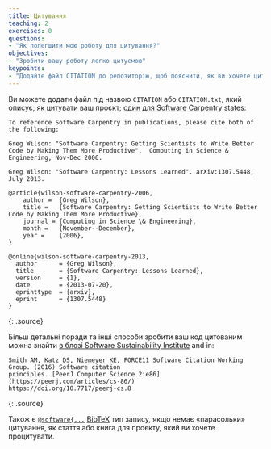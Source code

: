 ```yaml
---
title: Цитування
teaching: 2
exercises: 0
questions:
- "Як полегшити мою роботу для цитування?"
objectives:
- "Зробити вашу роботу легко цитуємою"
keypoints:
- "Додайте файл CITATION до репозиторію, щоб пояснити, як ви хочете цитувати свою роботу."
---
```


Ви можете додати файл під назвою `CITATION` або `CITATION.txt`,
який описує, як цитувати ваш проєкт;
[один для Software
Carpentry](https://github.com/swcarpentry/website/blob/gh-pages/CITATION)
states:

~~~
To reference Software Carpentry in publications, please cite both of the following:

Greg Wilson: "Software Carpentry: Getting Scientists to Write Better
Code by Making Them More Productive".  Computing in Science &
Engineering, Nov-Dec 2006.

Greg Wilson: "Software Carpentry: Lessons Learned". arXiv:1307.5448,
July 2013.

@article{wilson-software-carpentry-2006,
    author =  {Greg Wilson},
    title =   {Software Carpentry: Getting Scientists to Write Better Code by Making Them More Productive},
    journal = {Computing in Science \& Engineering},
    month =   {November--December},
    year =    {2006},
}

@online{wilson-software-carpentry-2013,
  author      = {Greg Wilson},
  title       = {Software Carpentry: Lessons Learned},
  version     = {1},
  date        = {2013-07-20},
  eprinttype  = {arxiv},
  eprint      = {1307.5448}
}
~~~
{: .source}

Більш детальні поради та інші способи зробити ваш код цитованим можна знайти
[в блозі Software Sustainability Institute](https://www.software.ac.uk/how-cite-and-describe-software) and in:

~~~
Smith AM, Katz DS, Niemeyer KE, FORCE11 Software Citation Working Group. (2016) Software citation
principles. [PeerJ Computer Science 2:e86](https://peerj.com/articles/cs-86/)
https://doi.org/10.7717/peerj-cs.8
~~~
{: .source}


Також є [`@software{...`](https://www.google.com/search?q=git+citation+%22%40software%7B%22)
[BibTeX](https://www.ctan.org/pkg/bibtex) тип запису, якщо немає 
«парасольки» цитування, як стаття або книга для проєкту, який ви хочете
процитувати.

